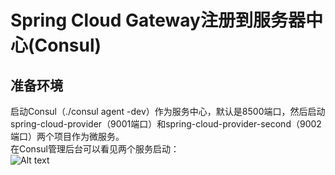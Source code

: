 # Spring Cloud Gateway注册到服务器中心(Consul)

## 准备环境

启动Consul（./consul agent -dev）作为服务中心，默认是8500端口，然后启动spring-cloud-provider（9001端口）和spring-cloud-provider-second（9002端口）两个项目作为微服务。  
在Consul管理后台可以看见两个服务启动：  
![Alt text](http://static.bluersw.com/images/spring-cloud-gateway/spring-cloud-gateway-05.png )  
